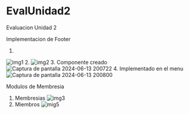 # EvalUnidad2
Evaluacion Unidad 2

Implementacion de Footer

1.
![img1](https://github.com/maxhithub12/EvalUnidad2/assets/111249522/388f4769-ab50-48c8-b270-ff018ef84dda)
2.
![img2](https://github.com/maxhithub12/EvalUnidad2/assets/111249522/1df080e6-2881-4cbf-a106-2515a188be1f)
3. Componente creado
![Captura de pantalla 2024-06-13 200722](https://github.com/maxhithub12/EvalUnidad2/assets/111249522/6431eadd-a3c1-49c9-a816-61984f687b4c)
4. Implementado en el menu
![Captura de pantalla 2024-06-13 200800](https://github.com/maxhithub12/EvalUnidad2/assets/111249522/62c1b4f3-0d9a-4c9e-98ab-8bfc04e7183f)


Modulos de Membresia
1. Membresias
![img3](https://github.com/maxhithub12/EvalUnidad2/assets/111249522/d8c51094-4382-4279-8812-1ada3bc0abd3)
2. Miembros
![mig5](https://github.com/maxhithub12/EvalUnidad2/assets/111249522/6e2f91f3-8444-46fc-9a06-a7a3cf56410b)
